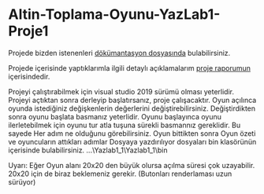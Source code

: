 # Altin-Toplama-Oyunu-YazLab1-Proje1
Projede bizden istenenleri [dökümantasyon dosyasında](https://github.com/melihyesilyurt/Altin-Toplama-Oyunu-YazLab1-Proje1/blob/master/1.%20proje.pdf) bulabilirsiniz.

Projede içerisinde yaptıklarımla ilgili detaylı açıklamalarım [proje raporumun](https://github.com/melihyesilyurt/Altin-Toplama-Oyunu-YazLab1-Proje1/blob/master/RAPOR.pdf) içerisindedir.

Projeyi çalıştırabilmek için visual studio 2019 sürümü olması yeterlidir.
Projeyi açtıktan sonra derleyip başlatırsanız, proje çalışacaktır.
Oyun açılınca oyunda istediğiniz değişkenlerin değerlerini değiştirebilirsiniz. Değiştirdikten sonra oyunu başlata basmanız yeterlidir.
Oyunu başlayınca oyunu ilerletebilmek için oyunu tur atla tuşuna sürekli basmannız gereklidir. Bu sayede Her adım ne olduğunu görebilirsiniz.
Oyun bittikten sonra Oyun özeti ve oyuncuların attıkları adımlar Dosyaya yazdırılıyor dosyaları bin klasörünün içerisinde bulabilirsiniz.
...\Yazlab1_1\Yazlab1_1\bin

Uyarı:
Eğer Oyun alanı 20x20 den büyük olursa açılma süresi çok uzayabilir. 20x20 için de biraz beklemeniz gerekir. (Butonları renderlaması uzun sürüyor)
